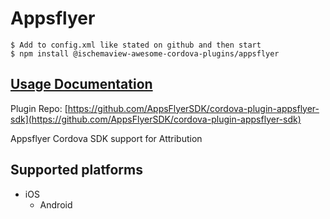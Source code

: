 # Appsflyer

```
$ Add to config.xml like stated on github and then start
$ npm install @ischemaview-awesome-cordova-plugins/appsflyer
```

## [Usage Documentation](https://danielsogl.gitbook.io/awesome-cordova-plugins/plugins/appsflyer/)

Plugin Repo: [https://github.com/AppsFlyerSDK/cordova-plugin-appsflyer-sdk](https://github.com/AppsFlyerSDK/cordova-plugin-appsflyer-sdk)

Appsflyer Cordova SDK support for Attribution

## Supported platforms

- iOS
  - Android
  



